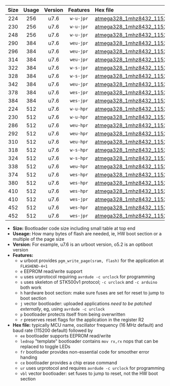 |Size|Usage|Version|Features|Hex file|
|:-:|:-:|:-:|:-:|:--|
|224|256|u7.6|`w-u-jpr`|[atmega328_1mhz8432_115200bps_ur_vbl.hex](https://raw.githubusercontent.com/stefanrueger/urboot/main/atmega328_1mhz8432_115200bps_ur_vbl.hex)|
|230|256|u7.6|`w-u-jpr`|[atmega328_1mhz8432_115200bps_lednop_ur_vbl.hex](https://raw.githubusercontent.com/stefanrueger/urboot/main/atmega328_1mhz8432_115200bps_lednop_ur_vbl.hex)|
|248|256|u7.6|`w-u-jpr`|[atmega328_1mhz8432_115200bps_lednop_fr_ur_vbl.hex](https://raw.githubusercontent.com/stefanrueger/urboot/main/atmega328_1mhz8432_115200bps_lednop_fr_ur_vbl.hex)|
|290|384|u7.6|`weu-jpr`|[atmega328_1mhz8432_115200bps_ee_ur_vbl.hex](https://raw.githubusercontent.com/stefanrueger/urboot/main/atmega328_1mhz8432_115200bps_ee_ur_vbl.hex)|
|296|384|u7.6|`weu-jpr`|[atmega328_1mhz8432_115200bps_ee_lednop_ur_vbl.hex](https://raw.githubusercontent.com/stefanrueger/urboot/main/atmega328_1mhz8432_115200bps_ee_lednop_ur_vbl.hex)|
|314|384|u7.6|`weu-jpr`|[atmega328_1mhz8432_115200bps_ee_lednop_fr_ur_vbl.hex](https://raw.githubusercontent.com/stefanrueger/urboot/main/atmega328_1mhz8432_115200bps_ee_lednop_fr_ur_vbl.hex)|
|322|384|u7.6|`w-s-jpr`|[atmega328_1mhz8432_115200bps_vbl.hex](https://raw.githubusercontent.com/stefanrueger/urboot/main/atmega328_1mhz8432_115200bps_vbl.hex)|
|328|384|u7.6|`w-s-jpr`|[atmega328_1mhz8432_115200bps_lednop_vbl.hex](https://raw.githubusercontent.com/stefanrueger/urboot/main/atmega328_1mhz8432_115200bps_lednop_vbl.hex)|
|342|384|u7.6|`weu-jpr`|[atmega328_1mhz8432_115200bps_ee_lednop_fr_ce_ur_vbl.hex](https://raw.githubusercontent.com/stefanrueger/urboot/main/atmega328_1mhz8432_115200bps_ee_lednop_fr_ce_ur_vbl.hex)|
|378|384|u7.6|`wes-jpr`|[atmega328_1mhz8432_115200bps_ee_vbl.hex](https://raw.githubusercontent.com/stefanrueger/urboot/main/atmega328_1mhz8432_115200bps_ee_vbl.hex)|
|384|384|u7.6|`wes-jpr`|[atmega328_1mhz8432_115200bps_ee_lednop_vbl.hex](https://raw.githubusercontent.com/stefanrueger/urboot/main/atmega328_1mhz8432_115200bps_ee_lednop_vbl.hex)|
|224|512|u7.6|`w-u-hpr`|[atmega328_1mhz8432_115200bps_ur.hex](https://raw.githubusercontent.com/stefanrueger/urboot/main/atmega328_1mhz8432_115200bps_ur.hex)|
|230|512|u7.6|`w-u-hpr`|[atmega328_1mhz8432_115200bps_lednop_ur.hex](https://raw.githubusercontent.com/stefanrueger/urboot/main/atmega328_1mhz8432_115200bps_lednop_ur.hex)|
|286|512|u7.6|`weu-hpr`|[atmega328_1mhz8432_115200bps_ee_ur.hex](https://raw.githubusercontent.com/stefanrueger/urboot/main/atmega328_1mhz8432_115200bps_ee_ur.hex)|
|292|512|u7.6|`weu-hpr`|[atmega328_1mhz8432_115200bps_ee_lednop_ur.hex](https://raw.githubusercontent.com/stefanrueger/urboot/main/atmega328_1mhz8432_115200bps_ee_lednop_ur.hex)|
|310|512|u7.6|`weu-hpr`|[atmega328_1mhz8432_115200bps_ee_lednop_fr_ur.hex](https://raw.githubusercontent.com/stefanrueger/urboot/main/atmega328_1mhz8432_115200bps_ee_lednop_fr_ur.hex)|
|318|512|u7.6|`w-s-hpr`|[atmega328_1mhz8432_115200bps.hex](https://raw.githubusercontent.com/stefanrueger/urboot/main/atmega328_1mhz8432_115200bps.hex)|
|324|512|u7.6|`w-s-hpr`|[atmega328_1mhz8432_115200bps_lednop.hex](https://raw.githubusercontent.com/stefanrueger/urboot/main/atmega328_1mhz8432_115200bps_lednop.hex)|
|338|512|u7.6|`weu-hpr`|[atmega328_1mhz8432_115200bps_ee_lednop_fr_ce_ur.hex](https://raw.githubusercontent.com/stefanrueger/urboot/main/atmega328_1mhz8432_115200bps_ee_lednop_fr_ce_ur.hex)|
|374|512|u7.6|`wes-hpr`|[atmega328_1mhz8432_115200bps_ee.hex](https://raw.githubusercontent.com/stefanrueger/urboot/main/atmega328_1mhz8432_115200bps_ee.hex)|
|380|512|u7.6|`wes-hpr`|[atmega328_1mhz8432_115200bps_ee_lednop.hex](https://raw.githubusercontent.com/stefanrueger/urboot/main/atmega328_1mhz8432_115200bps_ee_lednop.hex)|
|410|512|u7.6|`wes-hpr`|[atmega328_1mhz8432_115200bps_ee_lednop_fr.hex](https://raw.githubusercontent.com/stefanrueger/urboot/main/atmega328_1mhz8432_115200bps_ee_lednop_fr.hex)|
|410|512|u7.6|`wes-jpr`|[atmega328_1mhz8432_115200bps_ee_lednop_fr_vbl.hex](https://raw.githubusercontent.com/stefanrueger/urboot/main/atmega328_1mhz8432_115200bps_ee_lednop_fr_vbl.hex)|
|452|512|u7.6|`wes-hpr`|[atmega328_1mhz8432_115200bps_ee_lednop_fr_ce.hex](https://raw.githubusercontent.com/stefanrueger/urboot/main/atmega328_1mhz8432_115200bps_ee_lednop_fr_ce.hex)|
|452|512|u7.6|`wes-jpr`|[atmega328_1mhz8432_115200bps_ee_lednop_fr_ce_vbl.hex](https://raw.githubusercontent.com/stefanrueger/urboot/main/atmega328_1mhz8432_115200bps_ee_lednop_fr_ce_vbl.hex)|

- **Size:** Bootloader code size including small table at top end
- **Useage:** How many bytes of flash are needed, ie, HW boot section or a multiple of the page size
- **Version:** For example, u7.6 is an urboot version, o5.2 is an optiboot version
- **Features:**
  + `w` urboot provides `pgm_write_page(sram, flash)` for the application at `FLASHEND-4+1`
  + `e` EEPROM read/write support
  + `u` uses urprotocol requiring `avrdude -c urclock` for programming
  + `s` uses skeleton of STK500v1 protocol; `-c urclock` and `-c arduino` both work
  + `h` hardware boot section: make sure fuses are set for reset to jump to boot section
  + `j` vector bootloader: uploaded applications *need to be patched externally*, eg, using `avrdude -c urclock`
  + `p` bootloader protects itself from being overwritten
  + `r` preserves reset flags for the application in the register R2
- **Hex file:** typically MCU name, oscillator frequency (16 MHz default) and baud rate (115200 default) followed by
  + `ee` bootloader supports EEPROM read/write
  + `lednop` "template" bootloader contains `mov rx,rx` nops that can be replaced to toggle LEDs
  + `fr` bootloader provides non-essential code for smoother error handing
  + `ce` bootloader provides a chip erase command
  + `ur` uses urprotocol and requires `avrdude -c urclock` for programming
  + `vbl` vector bootloader: set fuses to jump to reset, not the HW boot section

